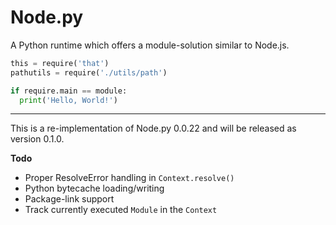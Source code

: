 # Node.py

A Python runtime which offers a module-solution similar to Node.js.

```python
this = require('that')
pathutils = require('./utils/path')

if require.main == module:
  print('Hello, World!')
```

---

This is a re-implementation of Node.py 0.0.22 and will be released as
version 0.1.0.

__Todo__

* Proper ResolveError handling in `Context.resolve()`
* Python bytecache loading/writing
* Package-link support
* Track currently executed `Module` in the `Context`
